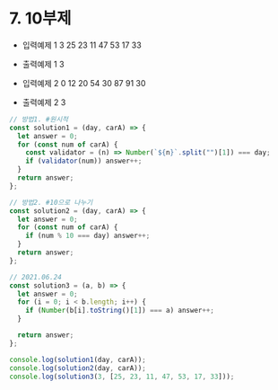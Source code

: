 # 7. 10부제

- 입력예제 1
  3
  25 23 11 47 53 17 33
- 출력예제 1 3

- 입력예제 2
  0
  12 20 54 30 87 91 30
- 출력예제 2 3

```javaScript
// 방법1. #원시적
const solution1 = (day, carA) => {
  let answer = 0;
  for (const num of carA) {
    const validator = (n) => Number(`${n}`.split("")[1]) === day;
    if (validator(num)) answer++;
  }
  return answer;
};

// 방법2. #10으로 나누기
const solution2 = (day, carA) => {
  let answer = 0;
  for (const num of carA) {
    if (num % 10 === day) answer++;
  }
  return answer;
};

// 2021.06.24
const solution3 = (a, b) => {
  let answer = 0;
  for (i = 0; i < b.length; i++) {
    if (Number(b[i].toString()[1]) === a) answer++;
  }

  return answer;
};
```

```JavaScript
console.log(solution1(day, carA));
console.log(solution2(day, carA));
console.log(solution3(3, [25, 23, 11, 47, 53, 17, 33]));
```
